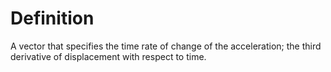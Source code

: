 # Definition

A vector that specifies the time rate of change of the acceleration; the
third derivative of displacement with respect to time.
